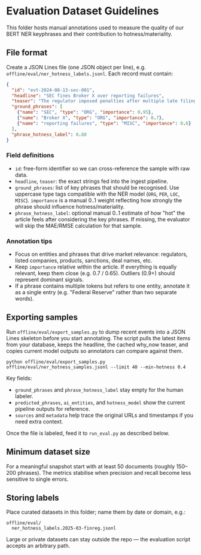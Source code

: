 ﻿# Evaluation Dataset Guidelines

This folder hosts manual annotations used to measure the quality of our BERT NER keyphrases and their contribution to hotness/materiality.

## File format

Create a JSON Lines file (one JSON object per line), e.g. `offline/eval/ner_hotness_labels.jsonl`. Each record must contain:

```json
{
  "id": "evt-2024-08-13-sec-001",
  "headline": "SEC fines Broker X over reporting failures",
  "teaser": "The regulator imposed penalties after multiple late filings.",
  "ground_phrases": [
    {"name": "SEC", "type": "ORG", "importance": 0.95},
    {"name": "Broker X", "type": "ORG", "importance": 0.7},
    {"name": "reporting failures", "type": "MISC", "importance": 0.6}
  ],
  "phrase_hotness_label": 0.88
}
```

### Field definitions

- `id`: free-form identifier so we can cross-reference the sample with raw data.
- `headline`, `teaser`: the exact strings fed into the ingest pipeline.
- `ground_phrases`: list of key phrases that should be recognised. Use uppercase type tags compatible with the NER model (`ORG`, `PER`, `LOC`, `MISC`). `importance` is a manual 0..1 weight reflecting how strongly the phrase should influence hotness/materiality.
- `phrase_hotness_label`: optional manual 0..1 estimate of how "hot" the article feels after considering the key phrases. If missing, the evaluator will skip the MAE/RMSE calculation for that sample.

### Annotation tips

- Focus on entities and phrases that drive market relevance: regulators, listed companies, products, sanctions, deal names, etc.
- Keep `importance` relative within the article. If everything is equally relevant, keep them close (e.g. 0.7 / 0.65). Outliers (0.9+) should represent dominant signals.
- If a phrase contains multiple tokens but refers to one entity, annotate it as a single entry (e.g. "Federal Reserve" rather than two separate words).

## Exporting samples

Run `offline/eval/export_samples.py` to dump recent events into a JSON Lines skeleton before you start annotating. The script pulls the latest items from your database, keeps the headline, the cached why_now teaser, and copies current model outputs so annotators can compare against them.

```
python offline/eval/export_samples.py offline/eval/ner_hotness_samples.jsonl --limit 40 --min-hotness 0.4
```

Key fields:
- `ground_phrases` and `phrase_hotness_label` stay empty for the human labeler.
- `predicted_phrases`, `ai_entities`, and `hotness_model` show the current pipeline outputs for reference.
- `sources` and `metadata` help trace the original URLs and timestamps if you need extra context.

Once the file is labeled, feed it to `run_eval.py` as described below.

## Minimum dataset size

For a meaningful snapshot start with at least 50 documents (roughly 150–200 phrases). The metrics stabilise when precision and recall become less sensitive to single errors.

## Storing labels

Place curated datasets in this folder; name them by date or domain, e.g.:

```
offline/eval/
  ner_hotness_labels.2025-03-finreg.jsonl
```

Large or private datasets can stay outside the repo — the evaluation script accepts an arbitrary path.

